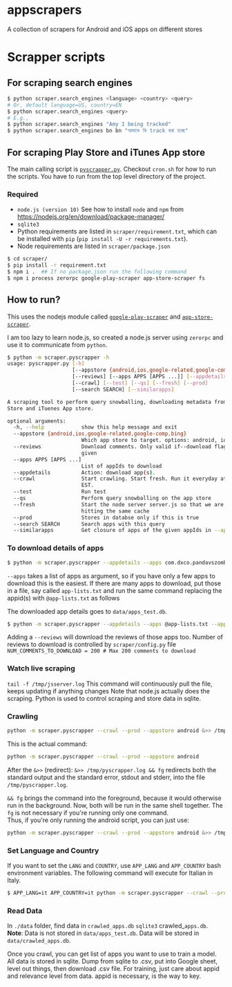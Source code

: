 # appscrapers
A collection of scrapers for Android and iOS apps on different stores

# Scrapper scripts 
## For scraping search engines
```bash
$ python scraper.search_engines <language> <country> <query>
# Or, default language=US, country=EN
$ python scraper.search_engines <query>
# E.g.,
$ python scraper.search_engines "Amy I being tracked"
$ python scraper.search_engines bn bn "আমাকে কি track করা হচ্ছে"
```

<!---
```python
if __name__ == "__main__":
    import sys
    if len(sys.argv)>3:
        HL = sys.argv[1]
        CR = sys.argv[2]
        q = sys.argv[3]
        print(google_suggest(q))
    elif len(sys.argv) == 1:
        q = sys.argv[1]
        print(google_suggest(q))
    else:
        print("""
$ python scraper.search_engines <language> <country> <query>
# Or, default language=US, country=EN
$ python scraper.search_engines <query>
# E.g.,
$ python scraper.search_engines "Amy I being tracked"
$ python scraper.search_engines bn bn "আমাকে কি track করা হচ্ছে"
""")
```    
-->


## For scraping Play Store and iTunes App store

The main calling script is [`pyscrapper.py`](pyscrapper.py).
Checkout `cron.sh` for how to run the scripts. You have to run from 
the top level directory of the project. 

### Required
* `node.js (version 10)` See how to install `node` and `npm` from https://nodejs.org/en/download/package-manager/
* `sqlite3`
* Python requirements are listed in `scraper/requirement.txt`, which can be installed
  with `pip` (`pip install -U -r requirements.txt`).
* Node requirements are listed in `scraper/package.json`

```bash
$ cd scraper/
$ pip install -r requirement.txt
$ npm i .  ## If no package.json run the following command
$ npm i process zerorpc google-play-scraper app-store-scraper fs
```


## How to run?  ##

This uses the nodejs module called
[`google-play-scraper`](https://github.com/facundoolano/google-play-scraper) and
[`app-store-scraper`](https://github.com/facundoolano/app-store-scraper).

I am too lazy to learn node.js, so created a node.js server using `zerorpc` and
use it to communicate from `python`.


```bash
$ python -m scraper.pyscrapper -h
usage: pyscrapper.py [-h]
                     [--appstore {android,ios,google-related,google-comp,bing}]
                     [--reviews] [--apps APPS [APPS ...]] [--appdetails]
                     [--crawl] [--test] [--qs] [--fresh] [--prod]
                     [--search SEARCH] [--similarapps]

A scraping tool to perform query snowballing, downloading metadata from Play
Store and iTuenes App store.

optional arguments:
  -h, --help            show this help message and exit
  --appstore {android,ios,google-related,google-comp,bing}
                        Which app store to target. options: android, ios
  --reviews             Download comments. Only valid if--download flag is
                        given
  --apps APPS [APPS ...]
                        List of appIds to download
  --appdetails          Action: download app(s).
  --crawl               Start crawling. Start fresh. Run it everyday at 10am
                        EST.
  --test                Run test
  --qs                  Perform query snowballing on the app store
  --fresh               Start the node server server.js so that we are not
                        hitting the same cache
  --prod                Stores in databse only if this is true
  --search SEARCH       Search apps with this query
  --similarapps         Get closure of apps of the given appIds in --apps
```

### To download details of apps
```bash
$ python -m scraper.pyscrapper --appdetails --apps com.dxco.pandavszombies --appstore android [--fresh]
```

`--apps` takes a list of apps as argument, so if you have only a few apps to download this is the easiest. If there are
many apps to download, put those in a file, say called `app-lists.txt` and run the same command replacing the appid(s) with
`@app-lists.txt` as follows

The downloaded app details goes to `data/apps_test.db`. 

```bash
$ python -m scraper.pyscrapper --appdetails --apps @app-lists.txt --appstore android [--fresh]
```

Adding a `--reviews` will download the reviews of those apps too. Number of reviews to download is controlled by `scraper/config.py` file 
`NUM_COMMENTS_TO_DOWNLOAD = 200 # Max 200 comments to download`



### Watch live scraping ###
`tail -f /tmp/jsserver.log` 
This command will continuously pull the file, keeps updating if anything changes
Note that node.js actually does the scraping. Python is used to control scraping and store data in sqlite.

### Crawling ###

```bash
python -m scraper.pyscrapper --crawl --prod --appstore android &>> /tmp/pyscrapper.log && fg
```

This is the actual command:
```bash
python -m scraper.pyscrapper --crawl --prod --appstore android 
```

After the `&>>` (redirect):
	`&>> /tmp/pyscrapper.log && fg`
redirects both the standard output and the standard error, stdout and stderr, into the file `/tmp/pyscrapper.log`. 

`&& fg` brings the command into the foreground, because it would otherwise run in the background. 
Now, both will be run in the same shell together.
The `fg` is not necessary if you're running only one command.  
Thus, if you're only running the android script, you can just use:
```bash
python -m scraper.pyscrapper --crawl --prod --appstore android &>> /tmp/pyscrapper.log &
```
### Set Language and Country ###

If you want to set the `LANG` and `COUNTRY`, use `APP_LANG` and `APP_COUNTRY` bash environment 
variables. The following command will execute for Italian in Italy. 

```bash
$ APP_LANG=it APP_COUNTRY=it python -m scraper.pyscrapper --crawl --prod --appstore android &>> /tmp/pyscrapper.log &
```



### Read Data ###
In `./data` folder, find data in `crawled_apps.db` `sqlite3`
crawled_`apps.db`. **Note**: Data is not stored in `data/apps_test.db`. Data
will be stored in `data/crawled_apps.db`. 

Once you crawl, you can get list of apps you want to use to train a model. 
All data is stored in sqlite. 
Dump from sqlite to .csv, put into Google sheet, level out things, then download .csv file. 
For training, just care about appid and relevance level from data. appid is necessary, is the way to key.





